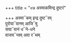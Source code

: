 +++
title = "०७ अस्माकमिन्द्र दुष्टरं"

+++
अस्मा᳓कम् इन्द्र दुष्ट᳓रम्  
पुरोया᳓वानम् आजि᳓षु  
सया᳓वानं ध᳓ने-धने  
वाजय᳓न्तम् अवा र᳓थम्